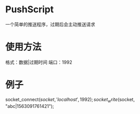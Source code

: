 # PushScript
一个简单的推送程序，过期后会主动推送请求
# 使用方法
格式：数据|过期时间
端口：1992
# 例子
socket_connect($socket,'localhost', 1992);
socket_write($socket, "abc|1563091761421");
